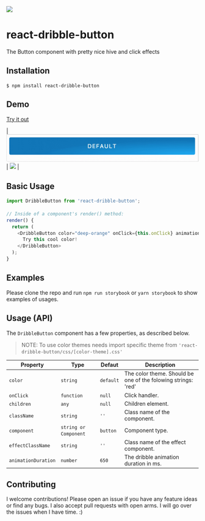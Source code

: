 [![](https://img.shields.io/npm/dm/react-dribble-button.svg?style=flat-square)](https://www.npmjs.com/package/react-dribble-button)

# react-dribble-button

The Button component with pretty nice hive and click effects

## Installation

```
$ npm install react-dribble-button
```

## Demo

[Try it out](https://z4o4z.github.io/react-dribble-button/storybook-static/index.html)

| ![](./demo/demo-1.gif) | ![](./demo/demo-4.gif) |

## Basic Usage

```js
import DribbleButton from 'react-dribble-button';

// Inside of a component's render() method:
render() {
  return (
    <DribbleButton color="deep-orange" onClick={this.onClick} animationDuration={1000} >
      Try this cool color!
    </DribbleButton>
  );
}
```

## Examples

Please clone the repo and run `npm run storybook` or `yarn storybook` to show examples of usages.

## Usage (API)

The `DribbleButton` component has a few properties, as described below.

> NOTE: To use color themes needs import specific theme from `'react-dribble-button/css/[color-theme].css'`

| Property | Type | Defaut | Description |
| -------- | ---- | -------- | ----------- |
| `color` | `string` | `default` | The color theme. Should be one of the folowing strings: 'red' | 'pink' | 'blue' | 'cyan' | 'teal' | 'lime' | 'grey' | 'green' | 'amber' | 'brown' | 'black' | 'orange' | 'purple' | 'yellow' | 'indigo' | 'default' | 'blue-grey' | 'light-blue' | 'light-green' | 'deep-orange' | 'deep-purple
| `onClick` | `function` | `null` | Click handler. |
| `children` | `any` | `null` | Children element. |
| `className` | `string` | `''` | Class name of the component. |
| `component` | `string or Component` | `button` | Component type. |
| `effectClassName` | `string` | `''` | Class name of the effect component. |
| `animationDuration` | `number` | `650` | The dribble animation duration in ms. |


## Contributing

I welcome contributions! Please open an issue if you have any feature ideas
or find any bugs. I also accept pull requests with open arms. I will
go over the issues when I have time. :)
